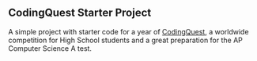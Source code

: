 ## CodingQuest Starter Project
A simple project with starter code for a year of [CodingQuest](https://codingquest.io/), a worldwide competition for High School students and a great preparation for the AP Computer Science A test.


